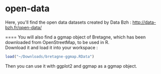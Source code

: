 # open-data

Here, you'll find the open data datasets created by Data Bzh : 
http://data-bzh.fr/open-data/

==== 
You will also find a ggmap object of Bretagne, which has been downloaded from OpenStreetMap, to be used in R.  
Download it and load it into your workspace :
```r
load("~/Downloads/bretagne-ggmap.RData")
```
Then you can use it with ggplot2 and ggmap as a ggmap object. 
